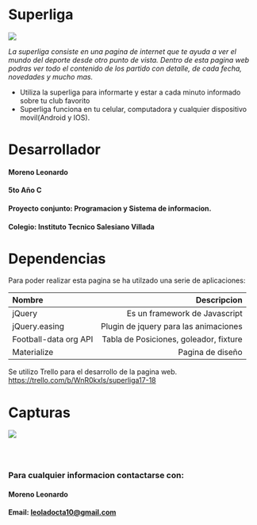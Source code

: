 
# Superliga

![](http://agenciadelacosta.com.ar/wp-content/uploads/2017/08/superliga.jpg)

_La superliga consiste en una pagina de internet que te ayuda a ver el mundo del deporte desde otro punto de vista. Dentro de esta pagina web podras ver todo el contenido de los partido con detalle, de cada fecha, novedades y mucho mas._ 

  -  Utiliza la superliga para informarte y estar a cada minuto informado sobre tu club favorito          
  - Superliga funciona en tu celular, computadora y cualquier dispositivo movil(Android y IOS).

# Desarrollador
#### Moreno Leonardo
#### 5to Año C
#### Proyecto conjunto: Programacion y Sistema de informacion.
#### Colegio: Instituto Tecnico Salesiano Villada

# Dependencias

Para poder realizar esta pagina se ha utilzado una serie de aplicaciones:

| Nombre                         |Descripcion |
| :-------                       | ------: |
| jQuery                         |Es un framework de Javascript       | 
| jQuery.easing                  |Plugin de jquery para las animaciones     | 
| Football-data org API          |Tabla de Posiciones, goleador, fixture       | 
| Materialize                    | Pagina de diseño     |  

Se utilizo Trello para el desarrollo de la pagina web. https://trello.com/b/WnR0kxIs/superliga17-18

# Capturas

![](https://drive.google.com/file/d/1cxkQx84zFxN4Ej_KglOKgIzBLLCWr7vp/view?usp=sharing)

![]()

![]()

![]()
### **Para cualquier informacion contactarse con:**
#### **Moreno Leonardo**
#### **Email: leoladocta10@gmail.com**